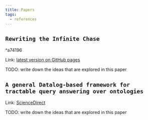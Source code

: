 ```yaml
---
title: Papers
tags:
  - references
---
```


## `Rewriting the Infinite Chase`

^a74196

Link: [latest version on GitHub pages](https://krr-oxford.github.io/Guarded-saturation/files/p2537-benedikt-long.pdf)

TODO: write down the ideas that are explored in this paper

## `A general Datalog-based framework for tractable query answering over ontologies`

Link: [ScienceDirect](https://www.sciencedirect.com/science/article/pii/S1570826812000388)

TODO: write down the ideas that are explored in this paper
